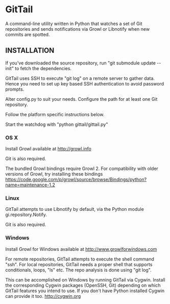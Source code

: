 GitTail
=======

A command-line utility written in Python that watches a set of Git repositories
and sends notifications via Growl or Libnotify when new commits are spotted.


INSTALLATION
------------

If you've downloaded the source repository, run "git submodule update --init"
to fetch the dependencies.

GitTail uses SSH to execute "git log" on a remote server to gather data.
Hence you need to set up key based SSH authentication to avoid password prompts.

Alter config.py to suit your needs. Configure the path for at least one Git
repository.

Follow the platform specific instructions below.

Start the watchdog with "python gittail/gittail.py"


### OS X

Install Growl available at http://growl.info

Git is also required.

The bundled Growl bindings require Growl 2. For compatibility with older
versions of Growl, try installing these bindings
https://code.google.com/p/growl/source/browse/Bindings/python?name=maintenance-1.2


### Linux

GitTail attempts to use Libnotify by default,
via the Python module gi.repository.Notify.

Git is also required.


### Windows

Install Growl for Windows available at http://www.growlforwindows.com

For remote repositories, GitTail attempts to execute the shell command "ssh".
For local repositories, GitTail needs a proper shell that supports conditionals,
loops, "ls" etc. The repo analysis is done using "git log".

This can be accomplished on Windows by running GitTail via Cygwin. Install the
corresponding Cygwin packages (OpenSSH, Git) depending on which GitTail features
you intend to use. If you don't have Python installed Cygwin can provide it too.
http://cygwin.org
